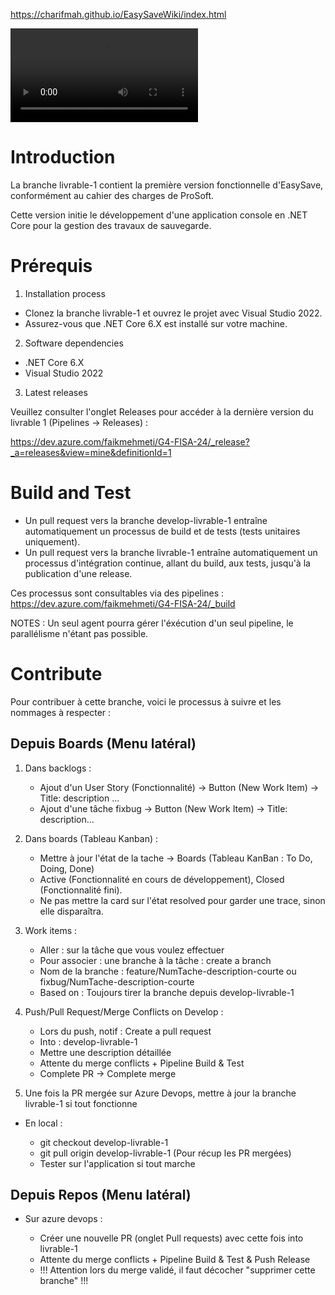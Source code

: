 https://charifmah.github.io/EasySaveWiki/index.html

<video controls src="EasySave.mp4" title="Title"></video>

# Introduction 

La branche livrable-1 contient la première version fonctionnelle d'EasySave, conformément au cahier des charges de ProSoft. 

Cette version initie le développement d'une application console en .NET Core pour la gestion des travaux de sauvegarde.


# Prérequis

1.	Installation process

* Clonez la branche livrable-1 et ouvrez le projet avec Visual Studio 2022. 
* Assurez-vous que .NET Core 6.X est installé sur votre machine.

2.	Software dependencies

* .NET Core 6.X
* Visual Studio 2022

3.	Latest releases

Veuillez consulter l'onglet Releases pour accéder à la dernière version du livrable 1 (Pipelines -> Releases) :

https://dev.azure.com/faikmehmeti/G4-FISA-24/_release?_a=releases&view=mine&definitionId=1

# Build and Test

* Un pull request vers la branche develop-livrable-1 entraîne automatiquement un processus de build et de tests (tests unitaires uniquement).
* Un pull request vers la branche livrable-1 entraîne automatiquement un processus d'intégration continue, allant du build, aux tests, jusqu'à la publication d'une release.

Ces processus sont consultables via des pipelines : https://dev.azure.com/faikmehmeti/G4-FISA-24/_build

NOTES : Un seul agent pourra gérer l'éxécution d'un seul pipeline, le parallélisme n'étant pas possible.

# Contribute

Pour contribuer à cette branche, voici le processus à suivre et les nommages à respecter :

## Depuis Boards (Menu latéral)

1. Dans backlogs : 

    * Ajout d'un User Story (Fonctionnalité) -> Button (New Work Item) -> Title: description ...
    * Ajout d'une tâche fixbug -> Button (New Work Item) -> Title: description...

2. Dans boards (Tableau Kanban) :
        
    * Mettre à jour l'état de la tache -> Boards (Tableau KanBan : To Do, Doing, Done)
    * Active (Fonctionnalité en cours de développement), Closed (Fonctionnalité fini).
    * Ne pas mettre la card sur l'état resolved pour garder une trace, sinon elle disparaîtra.

3. Work items :
    
    * Aller : sur la tâche que vous voulez effectuer
    * Pour associer : une branche à la tâche : create a branch
    * Nom de la branche : feature/NumTache-description-courte ou fixbug/NumTache-description-courte
    * Based on : Toujours tirer la branche depuis develop-livrable-1

4. Push/Pull Request/Merge Conflicts on Develop :

    * Lors du push, notif : Create a pull request
    * Into : develop-livrable-1
    * Mettre une description détaillée
    * Attente du merge conflicts + Pipeline Build & Test
    * Complete PR -> Complete merge


5. Une fois la PR mergée sur Azure Devops, mettre à jour la branche livrable-1 si tout fonctionne

* En local :

    * git checkout develop-livrable-1
    * git pull origin develop-livrable-1 (Pour récup les PR mergées)
    * Tester sur l'application si tout marche

## Depuis Repos (Menu latéral)

* Sur azure devops :

    * Créer une nouvelle PR (onglet Pull requests) avec cette fois into livrable-1
    * Attente du merge conflicts + Pipeline Build & Test & Push Release
    * !!! Attention lors du merge validé, il faut décocher "supprimer cette branche" !!!